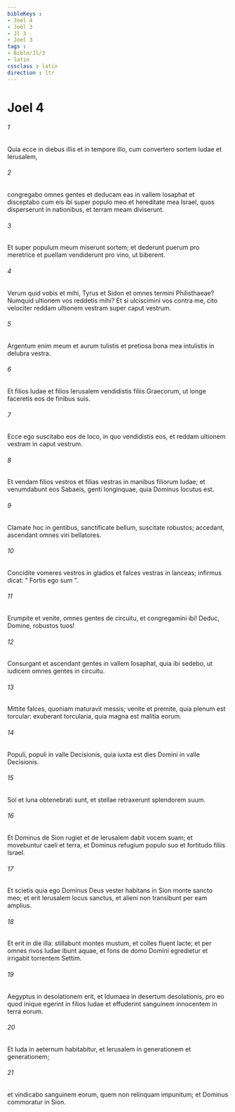 ```yaml
---
bibleKeys : 
- Joel 4
- Joël 3
- Jl 3
- Joel 3
tags : 
- Bible/Jl/3
- latin
cssclass : latin
direction : ltr
---
```


# Joel 4

###### 1
Quia ecce in diebus illis et in tempore illo, cum convertero sortem Iudae et Ierusalem,
###### 2
congregabo omnes gentes et deducam eas in vallem Iosaphat et disceptabo cum eis ibi super populo meo et hereditate mea Israel, quos disperserunt in nationibus, et terram meam diviserunt.
###### 3
Et super populum meum miserunt sortem; et dederunt puerum pro meretrice et puellam vendiderunt pro vino, ut biberent.
###### 4
Verum quid vobis et mihi, Tyrus et Sidon et omnes termini Philisthaeae? Numquid ultionem vos reddetis mihi? Et si ulciscimini vos contra me, cito velociter reddam ultionem vestram super caput vestrum. 
###### 5
Argentum enim meum et aurum tulistis et pretiosa bona mea intulistis in delubra vestra. 
###### 6
Et filios Iudae et filios Ierusalem vendidistis filiis Graecorum, ut longe faceretis eos de finibus suis.
###### 7
Ecce ego suscitabo eos de loco, in quo vendidistis eos, et reddam ultionem vestram in caput vestrum. 
###### 8
Et vendam filios vestros et filias vestras in manibus filiorum Iudae; et venumdabunt eos Sabaeis, genti longinquae, quia Dominus locutus est.
###### 9
Clamate hoc in gentibus, sanctificate bellum, suscitate robustos; accedant, ascendant omnes viri bellatores.
###### 10
Concidite vomeres vestros in gladios et falces vestras in lanceas; infirmus dicat: “ Fortis ego sum ”.
###### 11
Erumpite et venite, omnes gentes de circuitu, et congregamini ibi! Deduc, Domine, robustos tuos!
###### 12
Consurgant et ascendant gentes in vallem Iosaphat, quia ibi sedebo, ut iudicem omnes gentes in circuitu.
###### 13
Mittite falces, quoniam maturavit messis; venite et premite, quia plenum est torcular: exuberant torcularia, quia magna est malitia eorum.
###### 14
Populi, populi in valle Decisionis, quia iuxta est dies Domini in valle Decisionis.
###### 15
Sol et luna obtenebrati sunt, et stellae retraxerunt splendorem suum.
###### 16
Et Dominus de Sion rugiet et de Ierusalem dabit vocem suam; et movebuntur caeli et terra, et Dominus refugium populo suo et fortitudo filiis Israel.
###### 17
Et scietis quia ego Dominus Deus vester habitans in Sion monte sancto meo; et erit Ierusalem locus sanctus, et alieni non transibunt per eam amplius.
###### 18
Et erit in die illa: stillabunt montes mustum, et colles fluent lacte; et per omnes rivos Iudae ibunt aquae, et fons de domo Domini egredietur et irrigabit torrentem Settim.
###### 19
Aegyptus in desolationem erit, et Idumaea in desertum desolationis, pro eo quod inique egerint in filios Iudae et effuderint sanguinem innocentem in terra eorum.
###### 20
Et Iuda in aeternum habitabitur, et Ierusalem in generationem et generationem;
###### 21
et vindicabo sanguinem eorum, quem non relinquam impunitum; et Dominus commoratur in Sion.
